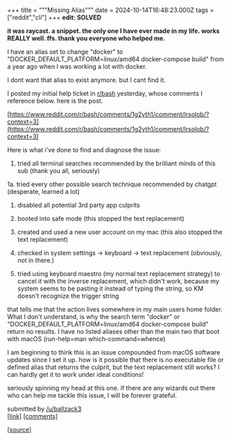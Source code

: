 +++
title = """Missing Alias"""
date = 2024-10-14T16:48:23.000Z
tags = ["reddit","cli"]
+++
**edit: SOLVED**

**it was raycast. a snippet. the only one I have ever made in my life. works REALLY well. ffs. thank you everyone who helped me.**

I have an alias set to change "docker" to "DOCKER\_DEFAULT\_PLATFORM=linux/amd64 docker-compose build" from a year ago when I was working a lot with docker.

I dont want that alias to exist anymore. but I cant find it.

I posted my initial help ticket in [r/bash](/r/bash) yesterday, whose comments I reference below. here is the post.

[https://www.reddit.com/r/bash/comments/1g2yth1/comment/lrsolob/?context=3](https://www.reddit.com/r/bash/comments/1g2yth1/comment/lrsolob/?context=3)

Here is what i've done to find and diagnose the issue:

1.  tried all terminal searches recommended by the brilliant minds of this sub (thank you all, seriously)

1a. tried every other possible search technique recommended by chatgpt (desperate, learned a lot)

1.  disabled all potential 3rd party app culprits
    
2.  booted into safe mode (this stopped the text replacement)
    
3.  created and used a new user account on my mac (this also stopped the text replacement)
    
4.  checked in system settings -> keyboard -> text replacement (obviously, not in there.)
    
5.  tried using keyboard maestro (my normal text replacement strategy) to cancel it with the inverse replacement, which didn't work, because my system seems to be pasting it instead of typing the string, so KM doesn't recognize the trigger string
    

that tells me that the action lives somewhere in my main users home folder. What I don't understand, is why the search term "docker" or "DOCKER\_DEFAULT\_PLATFORM=linux/amd64 docker-compose build" return no results. I have no listed aliases other than the main two that boot with macOS (run-help=man which-command=whence)

I am beginning to think this is an issue compounded from macOS software updates since I set it up. how is it possible that there is no executable file or defined alias that returns the culprit, but the text replacement still works? I can hardly get it to work under ideal conditions!

seriously spinning my head at this one. if there are any wizards out there who can help me tackle this issue, I will be forever grateful.

submitted by [/u/ballzack3](https://www.reddit.com/user/ballzack3)  
[\[link\]](https://www.reddit.com/r/commandline/comments/1g3kgty/missing_alias/) [\[comments\]](https://www.reddit.com/r/commandline/comments/1g3kgty/missing_alias/)

[[source]](https://www.reddit.com/r/commandline/comments/1g3kgty/missing_alias/)
